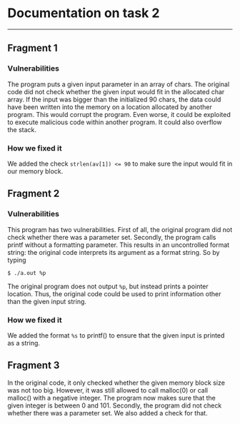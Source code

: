 # Documentation on task 2
-------------------------
## Fragment 1
### Vulnerabilities
The program puts a given input parameter in an array of chars. The original code did not check whether the given input would fit in the allocated char array. If the input was bigger than the initialized 90 chars, the data could have been written into the memory on a location allocated by another program. This would corrupt the program. Even worse, it could be exploited to execute malicious code within another program. It could also overflow the stack. 

### How we fixed it
We added the check `strlen(av[1]) <= 90` to make sure the input would fit in our memory block. 

## Fragment 2
### Vulnerabilities
This program has two vulnerabilities. First of all, the original program did not check whether there was a parameter set. Secondly, the program calls printf without a formatting parameter. This results in an uncontrolled format string: the original code interprets its argument as a format string. So by typing

    $ ./a.out %p

The original program does not output `%p`, but instead prints a pointer location. Thus, the original code could be used to print information other than the given input string. 

### How we fixed it
We added the format `%s` to printf() to ensure that the given input is printed as a string.

## Fragment 3
In the original code, it only checked whether the given memory block size was not too big. However, it was still allowed to call malloc(0) or call malloc() with a negative integer. The program now makes sure that the given integer is between 0 and 101. Secondly, the program did not check whether there was a parameter set. We also added a check for that. 
